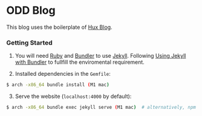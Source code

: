 # ODD Blog

This blog uses the boilerplate of [Hux Blog](https://github.com/Huxpro/huxpro.github.io).

### Getting Started

1. You will need [Ruby](https://www.ruby-lang.org/en/) and [Bundler](https://bundler.io/) to use [Jekyll](https://jekyllrb.com/). Following [Using Jekyll with Bundler](https://jekyllrb.com/tutorials/using-jekyll-with-bundler/) to fullfill the enviromental requirement.

2. Installed dependencies in the `Gemfile`:

```sh
$ arch -x86_64 bundle install (M1 mac)
```

3. Serve the website (`localhost:4000` by default):

```sh
$ arch -x86_64 bundle exec jekyll serve (M1 mac)  # alternatively, npm start
```
